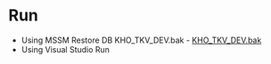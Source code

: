 # Run

- Using MSSM Restore DB KHO_TKV_DEV.bak - <a href="https://github.com/luen2003/WarehouseManagement/releases/download/v1.0.0/KHO_TKV_DEV.bak">KHO_TKV_DEV.bak</a>
- Using Visual Studio Run